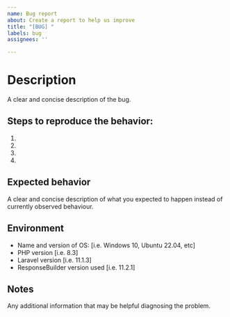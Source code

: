 ```yaml
---
name: Bug report
about: Create a report to help us improve
title: "[BUG] "
labels: bug
assignees: ''

---
```


# Description

A clear and concise description of the bug.

## Steps to reproduce the behavior:

1.
1.
1.
1.

## Expected behavior

A clear and concise description of what you expected to happen instead of currently observed behaviour.

## Environment

* Name and version of OS: [i.e. Windows 10, Ubuntu 22.04, etc]
* PHP version [i.e. 8.3]
* Laravel version [i.e. 11.1.3]
* ResponseBuilder version used [i.e. 11.2.1]

## Notes

Any additional information that may be helpful diagnosing the problem.
